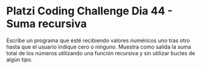# Platzi Coding Challenge Dia 44 - Suma recursiva

Escribe un programa que esté recibiendo valores numéricos uno tras otro hasta que el usuario indique cero o ninguno. Muestra como salida la suma total de los números utilizando una función recursiva y sin utilizar bucles de algún tipo.